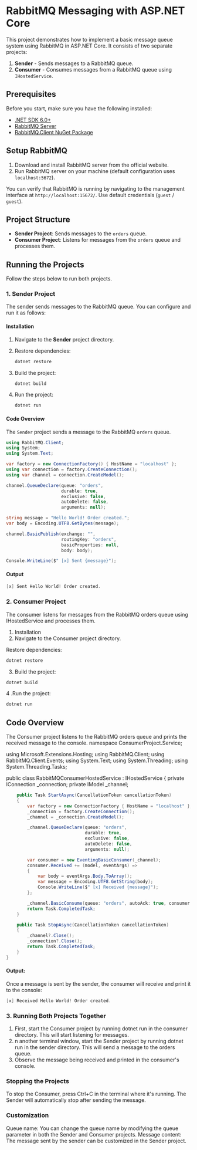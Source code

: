 # RabbitMQ Messaging with ASP.NET Core

This project demonstrates how to implement a basic message queue system using RabbitMQ in ASP.NET Core. It consists of two separate projects:

1. **Sender** - Sends messages to a RabbitMQ queue.
2. **Consumer** - Consumes messages from a RabbitMQ queue using `IHostedService`.

## Prerequisites

Before you start, make sure you have the following installed:

- [.NET SDK 6.0+](https://dotnet.microsoft.com/download)
- [RabbitMQ Server](https://www.rabbitmq.com/download.html)
- [RabbitMQ.Client NuGet Package](https://www.nuget.org/packages/RabbitMQ.Client/)

## Setup RabbitMQ

1. Download and install RabbitMQ server from the official website.
2. Run RabbitMQ server on your machine (default configuration uses `localhost:5672`).

You can verify that RabbitMQ is running by navigating to the management interface at `http://localhost:15672/`. Use default credentials (`guest` / `guest`).

## Project Structure

- **Sender Project**: Sends messages to the `orders` queue.
- **Consumer Project**: Listens for messages from the `orders` queue and processes them.

## Running the Projects

Follow the steps below to run both projects.

### 1. Sender Project

The sender sends messages to the RabbitMQ queue. You can configure and run it as follows:

#### Installation

1. Navigate to the **Sender** project directory.
2. Restore dependencies:

    ```bash
    dotnet restore
    ```

3. Build the project:

    ```bash
    dotnet build
    ```

4. Run the project:

    ```bash
    dotnet run
    ```

#### Code Overview

The `Sender` project sends a message to the RabbitMQ `orders` queue.

```csharp
using RabbitMQ.Client;
using System;
using System.Text;

var factory = new ConnectionFactory() { HostName = "localhost" };
using var connection = factory.CreateConnection();
using var channel = connection.CreateModel();

channel.QueueDeclare(queue: "orders",
                     durable: true,
                     exclusive: false,
                     autoDelete: false,
                     arguments: null);

string message = "Hello World! Order created.";
var body = Encoding.UTF8.GetBytes(message);

channel.BasicPublish(exchange: "",
                     routingKey: "orders",
                     basicProperties: null,
                     body: body);

Console.WriteLine($" [x] Sent {message}");
```

#### Output
```csharp
[x] Sent Hello World! Order created.
```


### 2. Consumer Project

The consumer listens for messages from the RabbitMQ orders queue using IHostedService and processes them.

1. Installation
2. Navigate to the Consumer project directory.

Restore dependencies:

```csharp
dotnet restore
```
3. Build the project:
```csharp
dotnet build
```

4 .Run the project:

```csharp
dotnet run
```

## Code Overview
The Consumer project listens to the RabbitMQ orders queue and prints the received message to the console.
namespace ConsumerProject.Service;

using Microsoft.Extensions.Hosting;
using RabbitMQ.Client;
using RabbitMQ.Client.Events;
using System.Text;
using System.Threading;
using System.Threading.Tasks;

public class RabbitMQConsumerHostedService : IHostedService
{
private IConnection _connection;
private IModel _channel;
```csharp
    public Task StartAsync(CancellationToken cancellationToken)
    {
        var factory = new ConnectionFactory { HostName = "localhost" };
        _connection = factory.CreateConnection();
        _channel = _connection.CreateModel();

        _channel.QueueDeclare(queue: "orders",
                              durable: true,
                              exclusive: false,
                              autoDelete: false,
                              arguments: null);

        var consumer = new EventingBasicConsumer(_channel);
        consumer.Received += (model, eventArgs) =>
        {
            var body = eventArgs.Body.ToArray();
            var message = Encoding.UTF8.GetString(body);
            Console.WriteLine($" [x] Received {message}");
        };

        _channel.BasicConsume(queue: "orders", autoAck: true, consumer: consumer);
        return Task.CompletedTask;
    }

    public Task StopAsync(CancellationToken cancellationToken)
    {
        _channel?.Close();
        _connection?.Close();
        return Task.CompletedTask;
    }
}
```

#### Output:

Once a message is sent by the sender, the consumer will receive and print it to the console:

```csharp
[x] Received Hello World! Order created.
```
### 3. Running Both Projects Together
1. First, start the Consumer project by running dotnet run in the consumer directory. This will start listening for messages.
2. n another terminal window, start the Sender project by running dotnet run in the sender directory. This will send a message to the orders queue.
3. Observe the message being received and printed in the consumer's console.


### Stopping the Projects
To stop the Consumer, press Ctrl+C in the terminal where it's running.
The Sender will automatically stop after sending the message.
### Customization
Queue name: You can change the queue name by modifying the queue parameter in both the Sender and Consumer projects.
Message content: The message sent by the sender can be customized in the Sender project.
